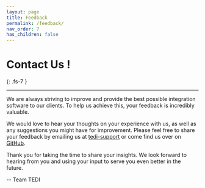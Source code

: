 ```yaml
---
layout: page
title: Feedback
permalink: /feedback/
nav_order: 7
has_children: false
---
```


# Contact Us !
{: .fs-7 }

---

We are always striving to improve and provide the best possible integration software to our clients. To help us achieve this, your feedback is incredibly valuable.

We would love to hear your thoughts on your experience with us, as well as any suggestions you might have for improvement. Please feel free to share your feedback by emailing us at [tedi-support](mailto:tedi-help@outlook.com) or come find us over on [GitHub](https://github.com/tedi-software/tedi).

Thank you for taking the time to share your insights. We look forward to hearing from you and using your input to serve you even better in the future.

-- Team TEDI

